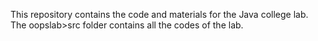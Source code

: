 This repository contains the code and materials for the Java college lab. The oopslab>src folder contains all the codes of the lab.
